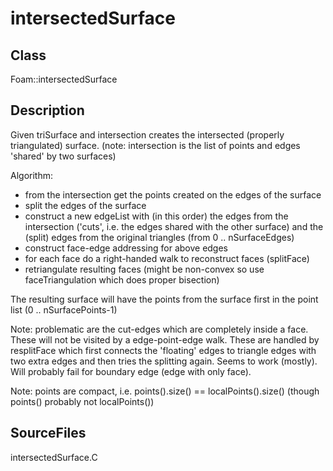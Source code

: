 # intersectedSurface 
## Class
Foam::intersectedSurface

## Description
Given triSurface and intersection creates the intersected
(properly triangulated) surface.
(note: intersection is the list of points and edges 'shared'
by two surfaces)

Algorithm:
- from the intersection get the points created on the edges of the surface
- split the edges of the surface
- construct a new edgeList with (in this order) the edges from the
      intersection ('cuts', i.e. the edges shared with the other surface)
      and the (split) edges from the original triangles (from 0 ..
      nSurfaceEdges)
- construct face-edge addressing for above edges
- for each face do a right-handed walk to reconstruct faces (splitFace)
- retriangulate resulting faces (might be non-convex so use
      faceTriangulation which does proper bisection)

The resulting surface will have the points from the surface first
in the point list (0 .. nSurfacePoints-1)

Note: problematic are the cut-edges which are completely inside a face.
These will not be visited by a edge-point-edge walk. These are handled by
resplitFace which first connects the 'floating' edges to triangle edges
with two extra edges and then tries the splitting again. Seems to work
(mostly). Will probably fail for boundary edge (edge with only face).

Note: points are compact, i.e. points().size() == localPoints().size()
(though points() probably not localPoints())

## SourceFiles
intersectedSurface.C

